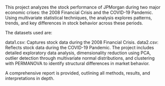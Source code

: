 This project analyzes the stock performance of JPMorgan during two major economic crises: the 2008 Financial Crisis and the COVID-19 Pandemic. Using multivariate statistical techniques, the analysis explores patterns, trends, and key differences in stock behavior across these periods.

The datasets used are:

data1.csv: Captures stock data during the 2008 Financial Crisis.
data2.csv: Reflects stock data during the COVID-19 Pandemic.
The project includes detailed exploratory data analysis, dimensionality reduction using PCA, outlier detection through multivariate normal distributions, and clustering with PERMANOVA to identify structural differences in market behavior.

A comprehensive report is provided, outlining all methods, results, and interpretations in depth.
